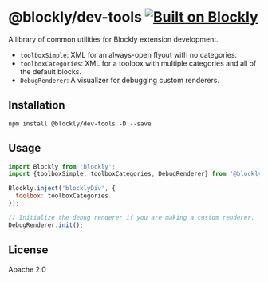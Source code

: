 # @blockly/dev-tools [![Built on Blockly](https://tinyurl.com/built-on-blockly)](https://github.com/google/blockly)

A library of common utilities for Blockly extension development.
- `toolboxSimple`: XML for an always-open flyout with no categories.
- `toolboxCategories`: XML for a toolbox with multiple categories and all of the default blocks.
- `DebugRenderer`: A visualizer for debugging custom renderers.

## Installation

```
npm install @blockly/dev-tools -D --save
```

## Usage

```js
import Blockly from 'blockly';
import {toolboxSimple, toolboxCategories, DebugRenderer} from '@blockly/dev-tools';

Blockly.inject('blocklyDiv', {
  toolbox: toolboxCategories
});

// Initialize the debug renderer if you are making a custom renderer.
DebugRenderer.init();
```

## License

Apache 2.0

